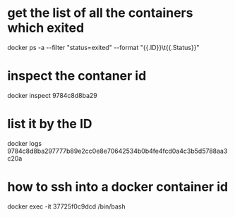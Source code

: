 # get the list of all the containers which exited
docker ps -a --filter "status=exited" --format "{{.ID}}\t{{.Status}}"

# inspect the contaner id
docker inspect 9784c8d8ba29

# list it by the ID
docker logs 9784c8d8ba297777b89e2cc0e8e70642534b0b4fe4fcd0a4c3b5d5788aa3c20a

# how to ssh into a docker container id
docker exec -it 37725f0c9dcd /bin/bash

